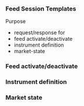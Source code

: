 
### Feed Session Templates

Purpose
* request/response for
* feed activate/deactivate
* instrument definition
* market-state

### Feed activate/deactivate

### Instrument definition

### Market state
